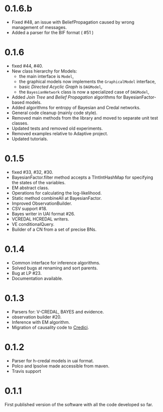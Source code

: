 0.1.6.b
===========

- Fixed #48, an issue with BeliefPropagation caused by wrong management of messages.
- Added a parser for the BIF format ( #51 )

0.1.6
===========

- fixed #44, #40.
- New class hierarchy for Models:
    * the main interface is `Model`,
    * the graphical models now implements the `GraphicalModel` interface,
    * basic _Directed Acyclic Graph_ is `DAGModel`,
    * the `BayesianNetwork` class is now a specialized case of `DAGModel`,
- Added *Join Tree* and *Belief Propagation* algorithms for BayesianFactor-based models. 
- Added algorithms for entropy of Bayesian and Credal networks. 
- General code cleanup (mainly code style).
- Removed main methods from the library and moved to separate unit test classes.
- Updated tests and removed old experiments.
- Removed examples relative to Adaptive project.
- Updated tutorials.

0.1.5
===========

- fixed #33, #32, #30.
- BayesianFactor.filter method accepts a TIntIntHashMap for specifying the states of the variables.
- EM abstract class.
- Operations for calculating the log-likelihood.
- Static method combineAll at BayesianFactor.
- Improved ObservationBuilder.
- CSV support #18.
- Bayes writer in UAI format #26.
- VCREDAL HCREDAL writers. 
- VE conditionalQuery.
- Builder of a CN from a set of precise BNs.



0.1.4
===========

- Common interface for inference algorithms.
- Solved bugs at renaming and sort parents.
- Bug at LP #23.
- Documentation available.



0.1.3
===========

- Parsers for: V-CREDAL, BAYES and evidence.
- observation builder #20.
- Inference with EM algorithm.
- Migration of causality code to [Credici](https://github.com/IDSIA/credici).


0.1.2
===========

- Parser for h-credal models in uai format.
- Polco and lpsolve made accessible from maven.
- Travis support
 

0.1.1
===========

First published version of the software with all the code developed so far.